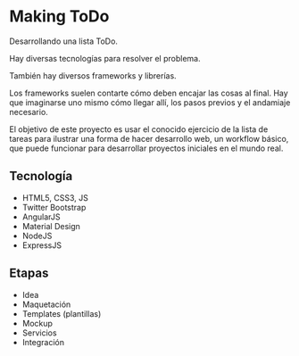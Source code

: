 # Making ToDo

Desarrollando una lista ToDo.

Hay diversas tecnologías para resolver el problema.

También hay diversos frameworks y librerías.

Los frameworks suelen contarte cómo deben encajar las cosas al final. Hay que imaginarse uno mismo cómo llegar allí, los pasos previos y el andamiaje necesario.

El objetivo de este proyecto es usar el conocido ejercicio de la lista de tareas para ilustrar una forma de hacer desarrollo web, un workflow básico, que puede funcionar para desarrollar proyectos iniciales en el mundo real.

## Tecnología

- HTML5, CSS3, JS
- Twitter Bootstrap
- AngularJS
- Material Design
- NodeJS
- ExpressJS

## Etapas

- Idea
- Maquetación
- Templates (plantillas)
- Mockup
- Servicios
- Integración